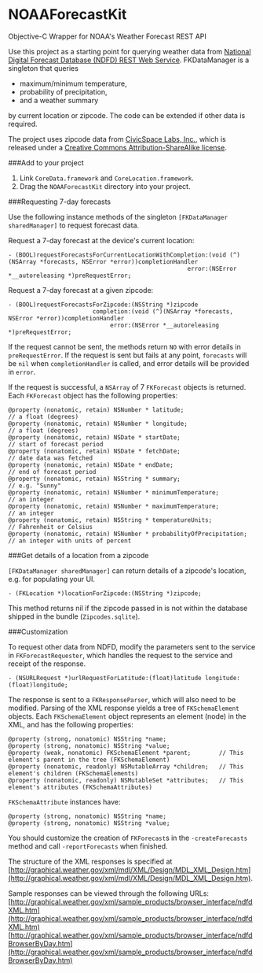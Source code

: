 NOAAForecastKit
===============

Objective-C Wrapper for NOAA's Weather Forecast REST API

Use this project as a starting point for querying weather data from [National Digital Forecast Database (NDFD) REST Web Service](http://graphical.weather.gov/xml/rest.php). FKDataManager is a singleton that queries  
* maximum/minimum temperature,
* probability of precipitation, 
* and a weather summary  

by current location or zipcode. The code can be extended if other data is required.

The project uses zipcode data from [CivicSpace Labs, Inc.](http://www.boutell.com/zipcodes/), which is released under a [Creative Commons Attribution-ShareAlike license](http://creativecommons.org/licenses/by-sa/2.0/).


###Add to your project
1. Link `CoreData.framework` and `CoreLocation.framework`.
2. Drag the `NOAAForecastKit` directory into your project.

###Requesting 7-day forecasts

Use the following instance methods of the singleton `[FKDataManager sharedManager]` to request forecast data.

Request a 7-day forecast at the device's current location:

    - (BOOL)requestForecastsForCurrentLocationWithCompletion:(void (^)(NSArray *forecasts, NSError *error))completionHandler
                                                       error:(NSError *__autoreleasing *)preRequestError;
                                                       
Request a 7-day forecast at a given zipcode:          

    - (BOOL)requestForecastsForZipcode:(NSString *)zipcode
                            completion:(void (^)(NSArray *forecasts, NSError *error))completionHandler
                                 error:(NSError *__autoreleasing *)preRequestError;
                                 
If the request cannot be sent, the methods return `NO` with error details in `preRequestError`. If the request is sent but fails at any point, `forecasts` will be `nil` when `completionHandler` is called, and error details will be provided in `error`.

If the request is successful, a `NSArray` of 7 `FKForecast` objects is returned. Each `FKForecast` object has the following properties:

    @property (nonatomic, retain) NSNumber * latitude;                    // a float (degrees)
    @property (nonatomic, retain) NSNumber * longitude;                   // a float (degrees)
    @property (nonatomic, retain) NSDate * startDate;                     // start of forecast period
    @property (nonatomic, retain) NSDate * fetchDate;                     // date data was fetched
    @property (nonatomic, retain) NSDate * endDate;                       // end of forecast period
    @property (nonatomic, retain) NSString * summary;                     // e.g. "Sunny"
    @property (nonatomic, retain) NSNumber * minimumTemperature;          // an integer
    @property (nonatomic, retain) NSNumber * maximumTemperature;          // an integer
    @property (nonatomic, retain) NSString * temperatureUnits;            // Fahrenheit or Celsius
    @property (nonatomic, retain) NSNumber * probabilityOfPrecipitation;  // an integer with units of percent
    
###Get details of a location from a zipcode

`[FKDataManager sharedManager]` can return details of a zipcode's location, e.g. for populating your UI.

    - (FKLocation *)locationForZipcode:(NSString *)zipcode;
    
This method returns nil if the zipcode passed in is not within the database shipped in the bundle (`Zipcodes.sqlite`). 

###Customization

To request other data from NDFD, modify the parameters sent to the service in `FKForecastRequester`, which handles the request to the service and receipt of the response.

    - (NSURLRequest *)urlRequestForLatitude:(float)latitude longitude:(float)longitude;
    
The response is sent to a `FKResponseParser`, which will also need to be modified. Parsing of the XML response yields a tree of `FKSchemaElement` objects. Each `FKSchemaElement` object represents an element (node) in the XML, and has the following properties:

    @property (strong, nonatomic) NSString *name;
    @property (strong, nonatomic) NSString *value;
    @property (weak, nonatomic) FKSchemaElement *parent;        // This element's parent in the tree (FKSchemaElement)
    @property (nonatomic, readonly) NSMutableArray *children;   // This element's children (FKSchemaElements)
    @property (nonatomic, readonly) NSMutableSet *attributes;   // This element's attributes (FKSchemaAttributes)
    
`FKSchemaAttribute` instances have:

    @property (strong, nonatomic) NSString *name;
    @property (strong, nonatomic) NSString *value;
    
You should customize the creation of `FKForecast`s in the `-createForecasts` method and call `-reportForecasts` when finished.

The structure of the XML responses is specified at [http://graphical.weather.gov/xml/mdl/XML/Design/MDL_XML_Design.htm](http://graphical.weather.gov/xml/mdl/XML/Design/MDL_XML_Design.htm).

Sample responses can be viewed through the following URLs:
[http://graphical.weather.gov/xml/sample_products/browser_interface/ndfdXML.htm](http://graphical.weather.gov/xml/sample_products/browser_interface/ndfdXML.htm) [http://graphical.weather.gov/xml/sample_products/browser_interface/ndfdBrowserByDay.htm](http://graphical.weather.gov/xml/sample_products/browser_interface/ndfdBrowserByDay.htm)
